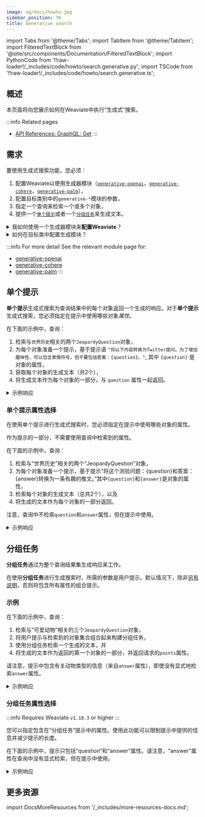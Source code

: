 ```yaml
---
image: og/docs/howto.jpg
sidebar_position: 70
title: Generative search
---
```


import Tabs from '@theme/Tabs';
import TabItem from '@theme/TabItem';
import FilteredTextBlock from '@site/src/components/Documentation/FilteredTextBlock';
import PythonCode from '!!raw-loader!/_includes/code/howto/search.generative.py';
import TSCode from '!!raw-loader!/_includes/code/howto/search.generative.ts';

## 概述

本页面将向您展示如何在Weaviate中执行“生成式”搜索。

:::info Related pages
- [API References: GraphQL: Get](../api/graphql/get.md)
:::

## 需求

要使用生成式搜索功能，您必须：
1. 配置Weaviate以使用生成器模块（[`generative-openai`](../modules/reader-generator-modules/generative-openai.md)，[`generative-cohere`](../modules/reader-generator-modules/generative-cohere.md)，[`generative-palm`](../modules/reader-generator-modules/generative-palm.md)），
2. 配置目标类别中的`generative-*`模块的参数，
3. 指定一个查询来检索一个或多个对象，
4. 提供一个[`单个提示`](#single-prompt)或者一个[`分组任务`](#grouped-task)来生成文本。

<details>
  <summary>我如何使用一个生成器模块来<strong>配置Weaviate</strong>？</summary>

  您必须在相关的配置文件（例如 `docker-compose.yml`）中启用所需的生成搜索模块，并（可选）指定相应的推理服务（OpenAI、Cohere、PaLM）API密钥，或者（推荐）要求客户端代码在每个请求中提供它。您可以使用[Weaviate配置工具](../installation/docker-compose.md#configurator)生成此文件。
  
  以下是配置文件中的相关设置。请确保对应的环境变量已设置（例如 `$OPENAI_APIKEY`、`$COHERE_APIKEY` 或 `$PALM_APIKEY`），除非您希望客户端提供 API 密钥（推荐）。

<Tabs groupId="modules">
<TabItem value="OpenAI" label="OpenAI">

```yaml
services:
  weaviate:
    environment:
      OPENAI_APIKEY: $OPENAI_APIKEY
      ENABLE_MODULES: '...,generative-openai,...'
```

</TabItem>
<TabItem value="Cohere" label="Cohere">

```yaml
services:
  weaviate:
    environment:
      COHERE_APIKEY: $COHERE_APIKEY
      ENABLE_MODULES: '...,generative-cohere,...'
```

</TabItem>
<TabItem value="PaLM" label="PaLM">

```yaml
services:
  weaviate:
    environment:
      PALM_APIKEY: $PALM_APIKEY
      ENABLE_MODULES: '...,generative-palm,...'
```

</TabItem>
</Tabs>
</details>

<details>
  <summary>如何在目标类中配置生成模块？</summary>

您可以通过`moduleConfig.generative-*`属性来配置目标类中的生成搜索模块的参数。请参考相关模块页面中的"模式配置"部分。
</details>

:::info For more detail
See the relevant module page for:
- [generative-openai](../modules/reader-generator-modules/generative-openai.md)
- [generative-cohere](../modules/reader-generator-modules/generative-cohere.md)
- [generative-palm](../modules/reader-generator-modules/generative-palm.md)
:::


## 单个提示

**单个提示**生成式搜索为查询结果中的每个对象返回一个生成的响应。对于**单个提示**生成式搜索，您必须指定在提示中使用哪些对象*属性*。

在下面的示例中，查询：
1. 检索与`世界历史`相关的两个`JeopardyQuestion`对象，
1. 为每个对象准备一个提示，基于提示语 `"将以下内容转换为Twitter提问。为了增加趣味性，可以包含表情符号，但不要包括答案：{question}。"`, 其中 `{question}` 是对象的属性，
2. 获取每个对象的生成文本（共2个），
3. 将生成文本作为每个对象的一部分，与 `question` 属性一起返回。

<Tabs groupId="languages">
<TabItem value="py" label="Python">

<FilteredTextBlock
  text={PythonCode}
  startMarker="# SingleGenerativePython"
  endMarker="# END SingleGenerativePython"
  language="py"
/>

</TabItem>
<TabItem value="js" label="JavaScript/TypeScript">

<FilteredTextBlock
  text={TSCode}
  startMarker="// SingleGenerative TS"
  endMarker="// END SingleGenerative TS"
  language="js"
/>

</TabItem>
<TabItem value="graphql" label="GraphQL">

<FilteredTextBlock
  text={PythonCode}
  startMarker="# SingleGenerativeGraphQL"
  endMarker="# END SingleGenerativeGraphQL"
  language="graphql"
/>

</TabItem>
</Tabs>

<details>
  <summary>示例响应</summary>

它应该生成如下所示的响应：

<FilteredTextBlock
  text={PythonCode}
  startMarker="# SingleGenerative Expected Results"
  endMarker="# END SingleGenerative Expected Results"
  language="json"
/>

</details>

### 单个提示属性选择

在使用单个提示进行生成式搜索时，您必须指定在提示中使用哪些对象的属性。

作为提示的一部分，不需要使用查询中检索到的属性。

在下面的示例中，查询：
1. 检索与“世界历史”相关的两个“JeopardyQuestion”对象，
2. 为每个对象准备一个提示，基于提示“将这个测验问题：{question}和答案：{answer}转换为一条有趣的推文。”其中`{question}`和`{answer}`是对象的属性，
3. 检索每个对象的生成文本（总共2个），以及
1. 将生成的文本作为每个对象的一部分返回。

注意，查询中不检索`question`和`answer`属性，但在提示中使用。

<Tabs groupId="languages">
<TabItem value="py" label="Python">

<FilteredTextBlock
  text={PythonCode}
  startMarker="# SingleGenerativePropertiesPython"
  endMarker="# END SingleGenerativePropertiesPython"
  language="py"
/>

</TabItem>
<TabItem value="js" label="JavaScript/TypeScript">

<FilteredTextBlock
  text={TSCode}
  startMarker="// SingleGenerativeProperties TS"
  endMarker="// END SingleGenerativeProperties TS"
  language="js"
/>

</TabItem>
<TabItem value="graphql" label="GraphQL">

<FilteredTextBlock
  text={PythonCode}
  startMarker="# SingleGenerativePropertiesGraphQL"
  endMarker="# END SingleGenerativePropertiesGraphQL"
  language="graphql"
/>

</TabItem>
</Tabs>

<details>
  <summary>示例响应</summary>

它应该生成类似下面的响应：

<FilteredTextBlock
  text={PythonCode}
  startMarker="# SingleGenerativeProperties Expected Results"
  endMarker="# END SingleGenerativeProperties Expected Results"
  language="json"
/>

</details>

## 分组任务

**分组任务**通过为整个查询结果集生成响应来工作。

在使用**分组任务**进行生成搜索时，所需的参数是用户提示。默认情况下，除非[另有说明](#grouped-task-property-selection)，否则将包含所有属性的组合提示。

### 示例

在下面的示例中，查询：
1. 检索与“可爱动物”相关的三个`JeopardyQuestion`对象，
2. 将用户提示与检索到的对象集合组合起来构建分组任务，
1. 使用分组任务检索一个生成的文本，并
2. 将生成的文本作为返回的第一个对象的一部分，并返回请求的`points`属性。

请注意，提示中包含有关动物类型的信息（来自`answer`属性），即使没有显式地检索`answer`属性。

<Tabs groupId="languages">
<TabItem value="py" label="Python">

<FilteredTextBlock
  text={PythonCode}
  startMarker="# GroupedGenerativePython"
  endMarker="# END GroupedGenerativePython"
  language="py"
/>

</TabItem>
<TabItem value="js" label="JavaScript/TypeScript">

<FilteredTextBlock
  text={TSCode}
  startMarker="// GroupedGenerative TS"
  endMarker="// END GroupedGenerative TS"
  language="js"
/>

</TabItem>
<TabItem value="graphql" label="GraphQL">

<FilteredTextBlock
  text={PythonCode}
  startMarker="# GroupedGenerativeGraphQL"
  endMarker="# END GroupedGenerativeGraphQL"
  language="graphql"
/>

</TabItem>
</Tabs>

<details>
  <summary>示例响应</summary>

它应该生成如下所示的响应：

<FilteredTextBlock
  text={PythonCode}
  startMarker="# GroupedGenerative Expected Results"
  endMarker="# END GroupedGenerative Expected Results"
  language="json"
/>

</details>

### 分组任务属性选择

:::info Requires Weaviate `v1.18.3` or higher
:::

您可以指定包含在“分组任务”提示中的属性。使用此功能可以限制提示中提供的信息并减少提示的长度。

在下面的示例中，提示只包括“question”和“answer”属性。请注意，“answer”属性在查询中没有显式检索，但在提示中使用。

<!-- TODO - 添加客户端代码（如果有） -->

<Tabs groupId="languages">
  <TabItem value="python" label="Python">
  
  <FilteredTextBlock
    text={PythonCode}
    startMarker="# GroupedGenerativeProperties Python"
    endMarker="# END GroupedGenerativeProperties Python"
    language="py"
  />
  
  </TabItem>
  <TabItem value="js" label="JavaScript/TypeScript">
  
  <FilteredTextBlock
    text={TSCode}
    startMarker="// GroupedGenerativeProperties"
    endMarker="// END GroupedGenerativeProperties"
    language="ts"
  />
  
  </TabItem>

  <TabItem value="graphql" label="GraphQL">
  
  <FilteredTextBlock
    text={PythonCode}
    startMarker="# GroupedGenerativePropertiesGraphQL"
    endMarker="# END GroupedGenerativePropertiesGraphQL"
    language="graphql"
  />

</TabItem>
</Tabs>

<details>
  <summary>示例响应</summary>

它应该产生如下所示的响应：

<FilteredTextBlock
  text={PythonCode}
  startMarker="# GroupedGenerativeProperties Expected Results"
  endMarker="# END GroupedGenerativeProperties Expected Results"
  language="json"
/>

</details>

## 更多资源

import DocsMoreResources from '/_includes/more-resources-docs.md';

<DocsMoreResources />
